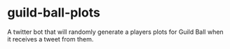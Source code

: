 # guild-ball-plots
A twitter bot that will randomly generate a players plots for Guild Ball when it receives a tweet from them.
